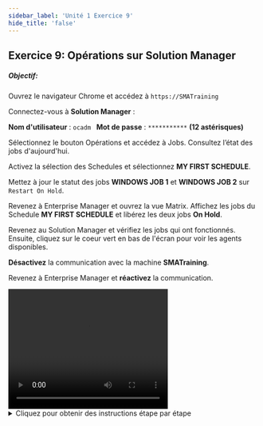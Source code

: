```yaml
---
sidebar_label: 'Unité 1 Exercice 9'
hide_title: 'false'
---
```


## Exercice 9: Opérations sur Solution Manager

##### Objectif: 

Ouvrez le navigateur Chrome et accédez à ```https://SMATraining```

Connectez-vous à **Solution Manager** :

**Nom d'utilisateur** : ```ocadm ```
**Mot de passe** : ```***********``` **(12 astérisques)**

Sélectionnez le bouton Opérations et accédez à Jobs. Consultez l’état des jobs d'aujourd'hui.

Activez la sélection des Schedules et sélectionnez **MY FIRST SCHEDULE**.

Mettez à jour le statut des jobs **WINDOWS JOB 1** et **WINDOWS JOB 2** sur ```Restart On Hold```.

Revenez à Enterprise Manager et ouvrez la vue Matrix. Affichez les jobs du Schedule **MY FIRST SCHEDULE** et libérez les deux jobs **On Hold**.

Revenez au Solution Manager et vérifiez les jobs qui ont fonctionnés. Ensuite, cliquez sur le coeur vert en bas de l'écran pour voir les agents disponibles.

**Désactivez** la communication avec la machine **SMATraining**.

Revenez à Enterprise Manager et **réactivez** la communication.

<div>
<video width="320" height="240" controls>
  <source src="videobasic/U1E9.mp4" type="video/mp4"></source>
Your browser does not support the video tag.
</video>
</div>

<details>

<summary>Cliquez pour obtenir des instructions étape par étape</summary>

  1. Connectez-vous au Solution Manager:
      - Ouvrez **Google Chrome** depuis la barre des tâches et accédez à : ```https://SMATraining```.
        Si un écran de connexion autre que l'écran de connexion de Solution Manager apparaît, cliquez sur **Annuler**.
      - Dans l'**écran de connexion de Solution Manager**, saisissez ce qui suit :
        - Utilisateur : ```ocadm```
        - Mot de passe : ```************``` (12 astérisques)
      - Cliquez sur **Connexion**.
2. Accés aux Jobs et redémarrage de ceux-ci:
      - Dans l'écran d'accueil de Solution Manager, cliquez sur le bouton **Operations**.
      - Dans l'écran Opérations Résumé, cliquez sur **Jobs**.
      - Une fois que l'écran Processus est présenté, assurez-vous d'avoir sélectionné la **date du jour** sur le côté gauche de l'écran.
      - Activez la sélection à l’aide du bouton **Active/Désactive la sélection des Schedules** (en haut à droite de l'écran): la liste des schedules pour aujourd'hui sera présentée.
      - Cliquez sur **My First Schedule**: Vous devriez pouvoir voir les 4 jobs créés pour aujourd'hui dans la liste des jobs.
      - Dans la liste Jobs, sélectionnez **Windows JOB 1** et **Windows JOB 2**.
      - **Cliquez avec le bouton droit sur l'un des jobs**.
        - L'écran Mise à jour du Statut de Job s'affiche à droite.
        - Notez que toutes les actions ne sont pas disponibles. Seules les actions qui peuvent être effectuées pour les deux Jobs.
      - Sélectionnez **Restart on Hold (Redémarrer Suspendu)**.
        - Le Solution Manager affichera un message en haut de l'écran confirmant que l'action a été traitée.
      - Fermez l'écran Mise à jour du Statut de Job, réduisez Google Chrome et revenez à **Enterprise Manager**.

3. Libérez les jobs dans l'Enterprise Manager:
      - Ouvrez la vue **Liste** ou **Matrix**, accédez à la date du jour et vérifiez les jobs sous **My First Schedule**.
      - L'état de **Windows JOB 1** et de **Windows JOB 2** doit être **On Hold**.
      - Toujours à partir d'**Enterprise Manager**, cliquez avec le bouton droit sur les jobs et sélectionnez **Release**. Vous devez effectuer cette action pour chaque Job.
4. Vérifiez les jobs dans le Solution Manager et Désactivez la communication d'une machine:
      - Revenez dans Solution Manager. Qu'est-il arrivé à **Windows JOB 1** et à **Windows JOB 2** ?
      - Dans **Solution Manager**, cliquez sur le bouton **Retour** (en haut à droite).
      - Cliquez sur le **cœur vert** situé en bas à droite de l'écran: l'écran Agents apparaitra.
      - Sélectionnez la machine **SMATraining**, puis **cliquez avec le bouton droit** sur la machine.
      - Dans l'écran Mise à jour de Statut d’Agent (sur le côté droit), cliquez sur **Désactiver la Communication**.
      - Fermez l'écran Agent Status Update, réduisez Google Chrome et revenez à **Enterprise Manager**.
5. Vérifiez la machine dans l'Enterprise Manager:
      - Ouvrez l'onglet **Vue Machines** et vérifiez l'état du **SMATraining**: Il devrait être dans l'état **Pas de réponse** (gris).
      - Cliquez avec le bouton droit sur la machine et sélectionnez **Démarrer Communication**.
6. Fermeture des interfaces:
      - Fermez tous les onglets dans **Enterprise Manager**.
      - Fermez **Google Chrome**.

</details>
